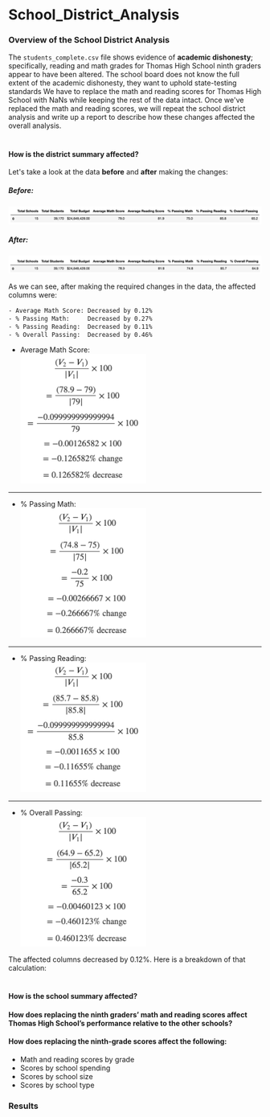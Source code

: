 # School_District_Analysis


### Overview of the School District Analysis
The `students_complete.csv` file shows evidence of **academic dishonesty**; specifically, reading and math grades for Thomas High School ninth graders appear to have been altered. The school board does not know the full extent of the academic dishonesty, they want to uphold state-testing standards We have to replace the math and reading scores for Thomas High School with NaNs while keeping the rest of the data intact. Once we've replaced the math and reading scores, we will repeat the school district analysis and write up a report to describe how these changes affected the overall analysis.
#

#### How is the district summary affected?
Let's take a look at the data **before** and **after** making the changes:

##### Before:
<img src="/Resources/DistrictSummary_Before.png" alt="district_summary_before"><br>
##### After:
<img src="/Resources/DistrictSummary_After.png" alt="district_summary_after"><br>

As we can see, after making the required changes in the data, the affected columns were:
```
- Average Math Score: Decreased by 0.12%
- % Passing Math:     Decreased by 0.27%
- % Passing Reading:  Decreased by 0.11%
- % Overall Passing:  Decreased by 0.46%
```


- Average Math Score:<br>
  <img src="/formulas/average_math_formula.png" alt="average_math_formula" width="250">
  
---
- % Passing Math:<br>
  <img src="/formulas/passing_math_formula.png" alt="passing_math_formula" width="250">

---
- % Passing Reading:<br>
  <img src="/formulas/passing_reading_formula.png" alt="passing_reading_formula.png" width="250">

---  
- % Overall Passing:<br>
  <img src="/formulas/overall_passing_formula.png" alt="overall_passing_formula.png" width="250">


The affected columns decreased by 0.12%. Here is a breakdown of that calculation:

#
#### How is the school summary affected?


#### How does replacing the ninth graders’ math and reading scores affect Thomas High School’s performance relative to the other schools?
#### How does replacing the ninth-grade scores affect the following:
- Math and reading scores by grade
- Scores by school spending
- Scores by school size
- Scores by school type

### Results
